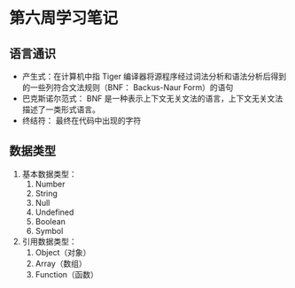 # 第六周学习笔记

## 语言通识

- 产生式：在计算机中指 Tiger 编译器将源程序经过词法分析和语法分析后得到的一些列符合文法规则（BNF： Backus-Naur Form）的语句
- 巴克斯诺尔范式： BNF 是一种表示上下文无关文法的语言，上下文无关文法描述了一类形式语言。
- 终结符： 最终在代码中出现的字符

## 数据类型

1. 基本数据类型：
   1. Number
   2. String
   3. Null
   4. Undefined
   5. Boolean
   6. Symbol
2. 引用数据类型：
   1. Object（对象）
   2. Array（数组）
   3. Function（函数）
